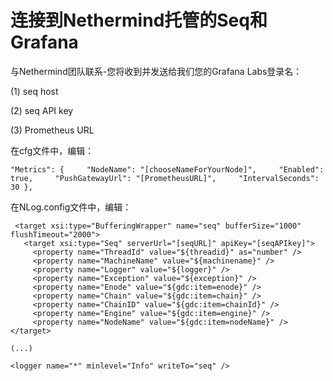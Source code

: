 # 连接到Nethermind托管的Seq和Grafana

与Nethermind团队联系-您将收到并发送给我们您的Grafana Labs登录名：

\(1\) seq host

\(2\) seq API key

\(3\) Prometheus URL

在cfg文件中，编辑：

`"Metrics": {    
"NodeName": "[chooseNameForYourNode]",    
"Enabled": true,    
"PushGatewayUrl": "[PrometheusURL]",    
"IntervalSeconds": 30 },`

在NLog.config文件中，编辑：

```text
 <target xsi:type="BufferingWrapper" name="seq" bufferSize="1000" flushTimeout="2000">
   <target xsi:type="Seq" serverUrl="[seqURL]" apiKey="[seqAPIkey]">
     <property name="ThreadId" value="${threadid}" as="number" />
     <property name="MachineName" value="${machinename}" />
     <property name="Logger" value="${logger}" />
     <property name="Exception" value="${exception}" />
     <property name="Enode" value="${gdc:item=enode}" />
     <property name="Chain" value="${gdc:item=chain}" />
     <property name="ChainID" value="${gdc:item=chainId}" />
     <property name="Engine" value="${gdc:item=engine}" />
     <property name="NodeName" value="${gdc:item=nodeName}" />
</target>

(...)

<logger name="*" minlevel="Info" writeTo="seq" />
```

